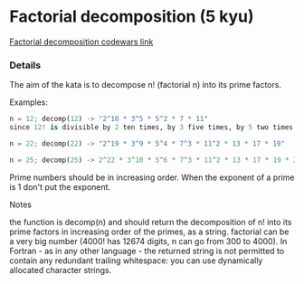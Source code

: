 # Factorial decomposition (5 kyu)
[Factorial decomposition codewars link](https://www.codewars.com/kata/5a045fee46d843effa000070)

### Details
The aim of the kata is to decompose n! (factorial n) into its prime factors.

Examples:
```python
n = 12; decomp(12) -> "2^10 * 3^5 * 5^2 * 7 * 11"
since 12! is divisible by 2 ten times, by 3 five times, by 5 two times and by 7 and 11 only once.

n = 22; decomp(22) -> "2^19 * 3^9 * 5^4 * 7^3 * 11^2 * 13 * 17 * 19"

n = 25; decomp(25) -> 2^22 * 3^10 * 5^6 * 7^3 * 11^2 * 13 * 17 * 19 * 23
```

Prime numbers should be in increasing order. When the exponent of a prime is 1 don't put the exponent.

Notes

the function is decomp(n) and should return the decomposition of n! into its prime factors in increasing order of the primes, as a string.
factorial can be a very big number (4000! has 12674 digits, n can go from 300 to 4000).
In Fortran - as in any other language - the returned string is not permitted to contain any redundant trailing whitespace: you can use dynamically allocated character strings.